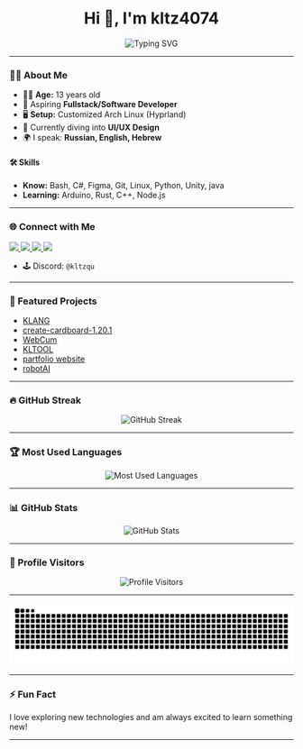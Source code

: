 <!-- Profile README for kltz4074 -->

<h1 align="center">Hi 👋, I'm kltz4074</h1>
<p align="center">
  <img src="https://readme-typing-svg.demolab.com?font=Fira+Code&size=24&pause=1000&color=00BFFF&center=true&width=435&lines=Fullstack+%2F+Software+Developer;C%23%2C+Python%2C+Unity+Enthusiast;Arch+Linux+%7C+Hyprland+User;Learning+UI%2FUX+Design+%26+More" alt="Typing SVG" />
</p>

---

### 👨‍💻 About Me

- 🧑‍🎓 **Age:** 13 years old
- 🚀 Aspiring **Fullstack/Software Developer**
- 🖥️ **Setup:** Customized Arch Linux (Hyprland)
- 🎨 Currently diving into **UI/UX Design**
- 🌍 I speak: **Russian, English, Hebrew**

#### 🛠️ Skills

- **Know:** Bash, C#, Figma, Git, Linux, Python, Unity, java
- **Learning:** Arduino, Rust, C++, Node.js

---

### 🌐 Connect with Me

<a href="https://kltz4074.github.io/">
  <img src="https://img.shields.io/badge/website-kltz4074.github.io-00bfff?style=flat" />
</a>
<a href="https://t.me/Kltzqu">
  <img src="https://img.shields.io/badge/Telegram-Kltzqu-0088cc?style=flat&logo=telegram" />
</a>
<a href="mailto:kltzqu@gmail.com">
  <img src="https://img.shields.io/badge/email-kltzqu@gmail.com-blue?style=flat" />
</a>
<a href="https://t.me/kltzqqu">
  <img src="https://img.shields.io/badge/Telegram%20Channel-kltzqqu-0088cc?style=flat&logo=telegram" />
</a>

- 🕹️ Discord: `@kltzqu`

---

### 🚩 Featured Projects

- [KLANG](https://github.com/kltz4074/KLANG)
- [create-cardboard-1.20.1](https://github.com/kltz4074/create-cardboard-1.20.1)
- [WebCum](https://github.com/kltz4074/WebCum)
- [KLTOOL](https://github.com/kltz4074/KLTOOL)
- [partfolio website](https://github.com/kltz4074/kltz4074.github.io)
- [robotAI](https://github.com/kltz4074/RobotAI)

---

### 🔥 GitHub Streak

<p align="center">
  <img src="https://streak-stats.demolab.com?user=kltz4074&theme=tokyonight&hide_border=true" alt="GitHub Streak" />
</p>

---

### 🏆 Most Used Languages

<p align="center">
  <img src="https://github-readme-stats.vercel.app/api/top-langs/?username=kltz4074&layout=compact&theme=tokyonight" alt="Most Used Languages" />
</p>

---

### 📊 GitHub Stats

<p align="center">
  <img src="https://github-readme-stats.vercel.app/api?username=kltz4074&show_icons=true&theme=tokyonight" alt="GitHub Stats" />
</p>

---

### 👀 Profile Visitors

<p align="center">
  <img src="https://komarev.com/ghpvc/?username=kltz4074&label=Profile+views&color=00bfff&style=flat" alt="Profile Visitors" />
</p>

---

<p align="center">
  <img src="github-contribution-grid-snake.svg" alt="github contribution grid snake animation" />
</p>

---

### ⚡ Fun Fact

I love exploring new technologies and am always excited to learn something new!

---

<!-- Feel free to customize this README further as you add more projects, skills, or interests! -->
